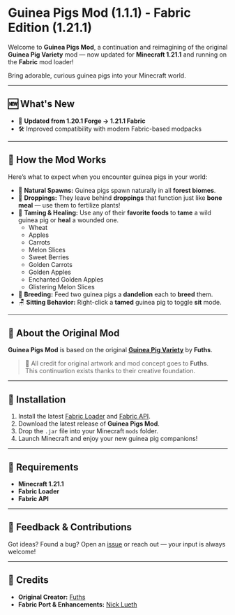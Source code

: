 # Guinea Pigs Mod (1.1.1) - Fabric Edition (1.21.1)

Welcome to **Guinea Pigs Mod**, a continuation and reimagining of the original **Guinea Pig Variety** mod — now updated for **Minecraft 1.21.1** and running on the **Fabric** mod loader!

Bring adorable, curious guinea pigs into your Minecraft world.

---

## 🆕 What's New

- 🔄 **Updated from 1.20.1 Forge → 1.21.1 Fabric**
- 🛠️ Improved compatibility with modern Fabric-based modpacks

---

## 🧠 How the Mod Works

Here’s what to expect when you encounter guinea pigs in your world:

- 🌲 **Natural Spawns:** Guinea pigs spawn naturally in all **forest biomes**.
- 💩 **Droppings:** They leave behind **droppings** that function just like **bone meal** — use them to fertilize plants!
- 🌾 **Taming & Healing:** Use any of their **favorite foods** to **tame** a wild guinea pig or **heal** a wounded one.
  - Wheat
  - Apples
  - Carrots
  - Melon Slices
  - Sweet Berries
  - Golden Carrots
  - Golden Apples
  - Enchanted Golden Apples
  - Glistering Melon Slices
- 🌼 **Breeding:** Feed two guinea pigs a **dandelion** each to **breed** them.
- 🪑 **Sitting Behavior:** Right-click a **tamed** guinea pig to toggle **sit** mode.

---

## 🐹 About the Original Mod

**Guinea Pigs Mod** is based on the original **[Guinea Pig Variety](https://www.curseforge.com/minecraft/mc-mods/guinea-pig-variety)** by **Fuths**.

> 🎨 All credit for original artwork and mod concept goes to **Fuths**.  
> This continuation exists thanks to their creative foundation.

---

## 🚀 Installation

1. Install the latest [Fabric Loader](https://fabricmc.net/use/) and [Fabric API](https://modrinth.com/mod/fabric-api).
2. Download the latest release of **Guinea Pigs Mod**.
3. Drop the `.jar` file into your Minecraft `mods` folder.
4. Launch Minecraft and enjoy your new guinea pig companions!

---

## 🧱 Requirements

- **Minecraft 1.21.1**
- **Fabric Loader**
- **Fabric API**

---

## 💬 Feedback & Contributions

Got ideas? Found a bug?
Open an [issue](https://github.com/NickLueth/guinea-pigs-1.21.1/issues) or reach out — your input is always welcome!

---

## 🙌 Credits

- **Original Creator:** [Fuths](https://www.curseforge.com/members/fuths)
- **Fabric Port & Enhancements:** [Nick Lueth](https://github.com/NickLueth)
